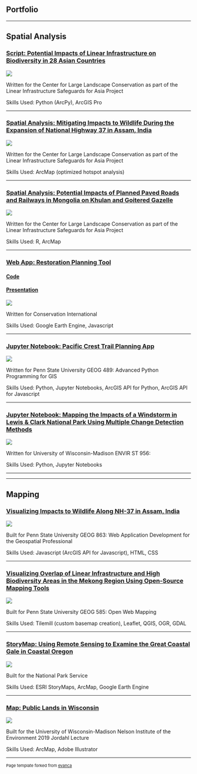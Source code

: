 ## Portfolio

---

## Spatial Analysis 


### [Script: Potential Impacts of Linear Infrastructure on Biodiversity in 28 Asian Countries](https://github.com/gstonecipher/LISA_LI_country_overlap)
<img src="images/LISA_Maps_Thumb.png?raw=true"/>

Written for the Center for Large Landscape Conservation as part of the Linear Infrastructure Safeguards for Asia Project

Skills Used: Python (ArcPy), ArcGIS Pro

---
### [Spatial Analysis: Mitigating Impacts to Wildlife During the Expansion of National Highway 37 in Assam, India](https://largelandscapes.org/wp-content/uploads/2021/09/LISA_Annex1_SpatialAnalysis_FINAL.pdf#page=53)
<img src="images/Assam_Maps_Thumb.png?raw=true"/>

Written for the Center for Large Landscape Conservation as part of the Linear Infrastructure Safeguards for Asia Project

Skills Used: ArcMap (optimized hotspot analysis)

---
### [Spatial Analysis: Potential Impacts of Planned Paved Roads and Railways in Mongolia on Khulan and Goitered Gazelle](https://largelandscapes.org/wp-content/uploads/2021/09/LISA_Annex1_SpatialAnalysis_FINAL.pdf#page=70)
<img src="images/Ungulate_Map_Thumb.png?raw=true"/>

Written for the Center for Large Landscape Conservation as part of the Linear Infrastructure Safeguards for Asia Project

Skills Used: R, ArcMap

---
### [Web App: Restoration Planning Tool](https://trends-earth.earthengine.app/view/restorationplanningtool)

#### [Code](https://github.com/gstonecipher/RestorationPlanningTool_CI)

#### [Presentation](https://www.youtube.com/watch?v=ndg8_AyQPz0)
<img src="images/CI_Tool_Thumb.png?raw=true"/>



Written for Conservation International

Skills Used: Google Earth Engine, Javascript

---
### [Jupyter Notebook: Pacific Crest Trail Planning App](https://github.com/gstonecipher/GEOG_489_FinalProject)
<img src="images/PCT_Notebook_Thumb.png?raw=true"/>

Written for Penn State University GEOG 489: Advanced Python Programming for GIS

Skills Used: Python, Jupyter Notebooks, ArcGIS API for Python, ArcGIS API for Javascript

---
### [Jupyter Notebook: Mapping the Impacts of a Windstorm in Lewis & Clark National Park Using Multiple Change Detection Methods](https://github.com/gstonecipher/ENVIR_ST_956_FinalProject_ChangeDetection)
<img src="images/Change_Detection_Thumb.png?raw=true"/>

Written for University of Wisconsin-Madison ENVIR ST 956: 

Skills Used: Python, Jupyter Notebooks

---
---

## Mapping

### [Visualizing Impacts to Wildlife Along NH-37 in Assam, India](https://gstonecipher.github.io/InteractiveWebMapping/index.html)
<img src="images/Roadkill_App_Thumb.png?raw=true"/>

Built for Penn State University GEOG 863: Web Application Development for the Geospatial Professional

Skills Used: Javascript (ArcGIS API for Javascript), HTML, CSS

---
### [Visualizing Overlap of Linear Infrastructure and High Biodiversity Areas in the Mekong Region Using Open-Source Mapping Tools](https://gstonecipher.github.io/OpenWebMapping/index.html)
<img src="images/Mekong_Thumb.png?raw=true"/>

Built for Penn State University GEOG 585: Open Web Mapping

Skills Used: Tilemill (custom basemap creation), Leaflet, QGIS, OGR, GDAL

---
### [StoryMap: Using Remote Sensing to Examine the Great Coastal Gale in Coastal Oregon](https://storymaps.arcgis.com/stories/1b03a1859e2c43d68aae6d6b3cad4f02)

<img src="images/NPS_StoryMap_Thumb.png?raw=true"/>

Built for the National Park Service

Skills Used: ESRI StoryMaps, ArcMap, Google Earth Engine

---
### [Map: Public Lands in Wisconsin](https://github.com/gstonecipher/gstonecipher.github.io/blob/master/Nelson_Map_FINAL.pdf)

<img src="images/Nelson_Map_Thumb.png?raw=true"/>

Built for the University of Wisconsin-Madison Nelson Institute of the Environment 2019 Jordahl Lecture

Skills Used: ArcMap, Adobe Illustrator

---

<p style="font-size:11px">Page template forked from <a href="https://github.com/evanca/quick-portfolio">evanca</a></p>
<!-- Remove above link if you don't want to attibute -->
